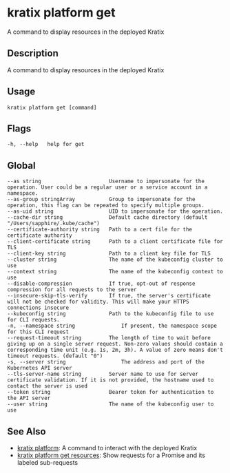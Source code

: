 # kratix platform get
A command to display resources in the deployed Kratix

## Description
A command to display resources in the deployed Kratix

## Usage
```
kratix platform get [command]
```


## Flags
```
-h, --help   help for get
```

## Global
```
--as string                      Username to impersonate for the operation. User could be a regular user or a service account in a namespace.
--as-group stringArray           Group to impersonate for the operation, this flag can be repeated to specify multiple groups.
--as-uid string                  UID to impersonate for the operation.
--cache-dir string               Default cache directory (default "/Users/sapphire/.kube/cache")
--certificate-authority string   Path to a cert file for the certificate authority
--client-certificate string      Path to a client certificate file for TLS
--client-key string              Path to a client key file for TLS
--cluster string                 The name of the kubeconfig cluster to use
--context string                 The name of the kubeconfig context to use
--disable-compression            If true, opt-out of response compression for all requests to the server
--insecure-skip-tls-verify       If true, the server's certificate will not be checked for validity. This will make your HTTPS connections insecure
--kubeconfig string              Path to the kubeconfig file to use for CLI requests.
-n, --namespace string               If present, the namespace scope for this CLI request
--request-timeout string         The length of time to wait before giving up on a single server request. Non-zero values should contain a corresponding time unit (e.g. 1s, 2m, 3h). A value of zero means don't timeout requests. (default "0")
-s, --server string                  The address and port of the Kubernetes API server
--tls-server-name string         Server name to use for server certificate validation. If it is not provided, the hostname used to contact the server is used
--token string                   Bearer token for authentication to the API server
--user string                    The name of the kubeconfig user to use
```

## See Also

* [kratix platform](/main/kratix-cli/reference/kratix-platform): A command to interact with the deployed Kratix
* [kratix platform get resources](/main/kratix-cli/reference/kratix-platform-get-resources): Show requests for a Promise and its labeled sub-requests
